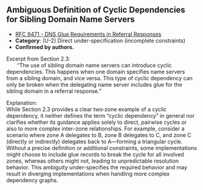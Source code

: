 ## Ambiguous Definition of Cyclic Dependencies for Sibling Domain Name Servers

- [RFC 9471 - DNS Glue Requirements in Referral Responses](https://www.rfc-editor.org/rfc/rfc9471)
- **Category**: (U-2) Direct under-specification (incomplete constraints)
- **Confirmed by authors.**

Excerpt from Section 2.3:  
  “The use of sibling domain name servers can introduce cyclic dependencies. This happens when one domain specifies name servers from a sibling domain, and vice versa. This type of cyclic dependency can only be broken when the delegating name server includes glue for the sibling domain in a referral response.”

Explanation:  
While Section 2.3 provides a clear two‑zone example of a cyclic dependency, it neither defines the term “cyclic dependency” in general nor clarifies whether its guidance applies solely to direct, pairwise cycles or also to more complex inter–zone relationships. For example, consider a scenario where zone A delegates to B, zone B delegates to C, and zone C (directly or indirectly) delegates back to A—forming a triangular cycle. Without a precise definition or additional constraints, some implementations might choose to include glue records to break the cycle for all involved zones, whereas others might not, leading to unpredictable resolution behavior. This ambiguity under-specifies the required behavior and may result in diverging implementations when handling more complex dependency graphs.
